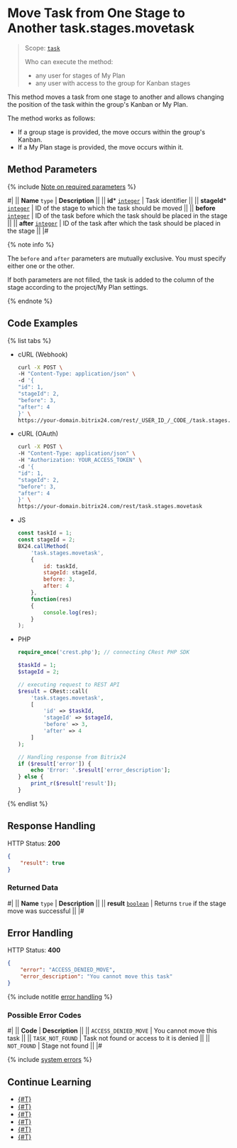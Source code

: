 # Move Task from One Stage to Another task.stages.movetask

> Scope: [`task`](../../scopes/permissions.md)
>
> Who can execute the method:
> - any user for stages of My Plan
> - any user with access to the group for Kanban stages

This method moves a task from one stage to another and allows changing the position of the task within the group's Kanban or My Plan.

The method works as follows:
- If a group stage is provided, the move occurs within the group's Kanban.
- If a My Plan stage is provided, the move occurs within it.

## Method Parameters

{% include [Note on required parameters](../../../_includes/required.md) %}

#|
|| **Name**
`type` | **Description** ||
|| **id***
[`integer`](../../data-types.md) | Task identifier ||
|| **stageId***
[`integer`](../../data-types.md) | ID of the stage to which the task should be moved ||
|| **before**
[`integer`](../../data-types.md) | ID of the task before which the task should be placed in the stage ||
|| **after**
[`integer`](../../data-types.md) | ID of the task after which the task should be placed in the stage ||
|#

{% note info %}

The `before` and `after` parameters are mutually exclusive. You must specify either one or the other.

If both parameters are not filled, the task is added to the column of the stage according to the project/My Plan settings.

{% endnote %}

## Code Examples

{% list tabs %}

- cURL (Webhook)

    ```bash
    curl -X POST \
    -H "Content-Type: application/json" \
    -d '{
    "id": 1,
    "stageId": 2,
    "before": 3,
    "after": 4
    }' \
    https://your-domain.bitrix24.com/rest/_USER_ID_/_CODE_/task.stages.movetask
    ```

- cURL (OAuth)

    ```bash
    curl -X POST \
    -H "Content-Type: application/json" \
    -H "Authorization: YOUR_ACCESS_TOKEN" \
    -d '{
    "id": 1,
    "stageId": 2,
    "before": 3,
    "after": 4
    }' \
    https://your-domain.bitrix24.com/rest/task.stages.movetask
    ```

- JS

    ```js
    const taskId = 1;
    const stageId = 2;
    BX24.callMethod(
        'task.stages.movetask',
        {
            id: taskId,
            stageId: stageId,
            before: 3,
            after: 4
        },
        function(res)
        {
            console.log(res);
        }
    );
    ```

- PHP

    ```php
    require_once('crest.php'); // connecting CRest PHP SDK

    $taskId = 1;
    $stageId = 2;

    // executing request to REST API
    $result = CRest::call(
        'task.stages.movetask',
        [
            'id' => $taskId,
            'stageId' => $stageId,
            'before' => 3,
            'after' => 4
        ]
    );

    // Handling response from Bitrix24
    if ($result['error']) {
        echo 'Error: '.$result['error_description'];
    } else {
        print_r($result['result']);
    }
    ```

{% endlist %}

## Response Handling

HTTP Status: **200**

```json
{
    "result": true
}
```

### Returned Data

#|
|| **Name**
`type` | **Description** ||
|| **result** 
[`boolean`](../../data-types.md) | Returns `true` if the stage move was successful
||
|#

## Error Handling

HTTP Status: **400**

```json
{
    "error": "ACCESS_DENIED_MOVE",
    "error_description": "You cannot move this task"
}
```

{% include notitle [error handling](../../../_includes/error-info.md) %}

### Possible Error Codes

#|
|| **Code** | **Description** ||
|| `ACCESS_DENIED_MOVE` | You cannot move this task ||
|| `TASK_NOT_FOUND` | Task not found or access to it is denied ||
|| `NOT_FOUND` | Stage not found ||
|#

{% include [system errors](../../../_includes/system-errors.md) %}

## Continue Learning 

- [{#T}](./index.md)
- [{#T}](./task-stages-add.md)
- [{#T}](./task-stages-update.md)
- [{#T}](./task-stages-get.md)
- [{#T}](./task-stages-can-move-task.md)
- [{#T}](./task-stages-delete.md)